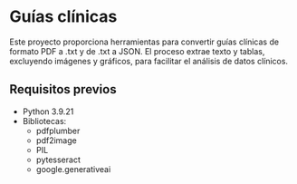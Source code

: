 # Guías clínicas
Este proyecto proporciona herramientas para convertir guías clínicas de formato PDF a .txt y de .txt a JSON. El proceso extrae texto y tablas, excluyendo imágenes y gráficos, para facilitar el análisis de datos clínicos.

## Requisitos previos 
- Python 3.9.21
- Bibliotecas:
  -  pdfplumber
  -  pdf2image
  -  PIL
  -  pytesseract
  -  google.generativeai
